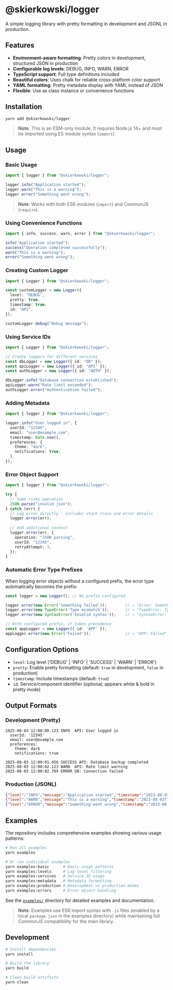 # @skierkowski/logger

A simple logging library with pretty formatting in development and JSONL in production.

## Features

- **Environment-aware formatting**: Pretty colors in development, structured JSON in production
- **Configurable log levels**: DEBUG, INFO, WARN, ERROR
- **TypeScript support**: Full type definitions included
- **Beautiful colors**: Uses chalk for reliable cross-platform color support
- **YAML formatting**: Pretty metadata display with YAML instead of JSON
- **Flexible**: Use as class instance or convenience functions

## Installation

```bash
yarn add @skierkowski/logger
```

> **Note**: This is an ESM-only module. It requires Node.js 14+ and must be imported using ES module syntax (`import`).

## Usage

### Basic Usage

```typescript
import { logger } from "@skierkowski/logger";

logger.info("Application started");
logger.warn("This is a warning");
logger.error("Something went wrong");
```

> **Note**: Works with both ES6 modules (`import`) and CommonJS (`require`).

### Using Convenience Functions

```typescript
import { info, success, warn, error } from "@skierkowski/logger";

info("Application started");
success("Operation completed successfully");
warn("This is a warning");
error("Something went wrong");
```

### Creating Custom Logger

```typescript
import { Logger } from "@skierkowski/logger";

const customLogger = new Logger({
  level: "DEBUG",
  pretty: true,
  timestamp: true,
  id: "API",
});

customLogger.debug("Debug message");
```

### Using Service IDs

```typescript
import { Logger } from "@skierkowski/logger";

// Create loggers for different services
const dbLogger = new Logger({ id: "DB" });
const apiLogger = new Logger({ id: "API" });
const authLogger = new Logger({ id: "AUTH" });

dbLogger.info("Database connection established");
apiLogger.warn("Rate limit exceeded");
authLogger.error("Authentication failed");
```

### Adding Metadata

```typescript
import { logger } from "@skierkowski/logger";

logger.info("User logged in", {
  userId: "12345",
  email: "user@example.com",
  timestamp: Date.now(),
  preferences: {
    theme: "dark",
    notifications: true,
  },
});
```

### Error Object Support

```typescript
import { logger } from "@skierkowski/logger";

try {
  // Some risky operation
  JSON.parse("invalid json");
} catch (err) {
  // Log error directly - includes stack trace and error details
  logger.error(err);
  
  // Add additional context
  logger.error(err, {
    operation: "JSON parsing",
    userId: "12345",
    retryAttempt: 3,
  });
}
```

### Automatic Error Type Prefixes

When logging error objects without a configured prefix, the error type automatically becomes the prefix:

```typescript
const logger = new Logger(); // No prefix configured

logger.error(new Error('Something failed'));        // → "Error: Something failed"
logger.error(new TypeError('Type mismatch'));       // → "TypeError: Type mismatch"
logger.error(new SyntaxError('Invalid syntax'));    // → "SyntaxError: Invalid syntax"

// With configured prefix, it takes precedence
const appLogger = new Logger({ id: 'APP' });
appLogger.error(new Error('Failed'));               // → "APP: Failed"
```

## Configuration Options

- `level`: Log level ('DEBUG' | 'INFO' | 'SUCCESS' | 'WARN' | 'ERROR')
- `pretty`: Enable pretty formatting (default: `true` in development, `false` in production)
- `timestamp`: Include timestamps (default: `true`)
- `id`: Service/component identifier (optional, appears white & bold in pretty mode)

## Output Formats

### Development (Pretty)

```
2025-08-03 12:00:00.123 INFO  API: User logged in
  userId: '12345'
  email: user@example.com
  preferences:
    theme: dark
    notifications: true

2025-08-03 12:00:01.456 SUCCESS API: Database backup completed
2025-08-03 12:00:02.123 WARN  API: Rate limit warning
2025-08-03 12:00:02.789 ERROR DB: Connection failed
```

### Production (JSONL)

```json
{"level":"INFO","message":"Application started","timestamp":"2023-08-03T12:00:00.000Z","id":"API"}
{"level":"WARN","message":"This is a warning","timestamp":"2023-08-03T12:00:01.000Z","id":"API"}
{"level":"ERROR","message":"Something went wrong","timestamp":"2023-08-03T12:00:02.000Z","id":"DB"}
```

## Examples

The repository includes comprehensive examples showing various usage patterns:

```bash
# Run all examples
yarn examples

# Or run individual examples
yarn examples:basic      # Basic usage patterns
yarn examples:levels     # Log level filtering
yarn examples:services   # Service ID usage
yarn examples:metadata   # Metadata formatting
yarn examples:production # Development vs production modes
yarn examples:errors     # Error object handling
```

See the [`examples/`](./examples/) directory for detailed examples and documentation.

> **Note**: Examples use ES6 import syntax with `.js` files (enabled by a local `package.json` in the examples directory) while maintaining full CommonJS compatibility for the main library.

## Development

```bash
# Install dependencies
yarn install

# Build the library
yarn build

# Clean build artifacts
yarn clean
```
